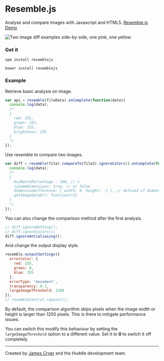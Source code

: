 Resemble.js
==========

Analyse and compare images with Javascript and HTML5. [Resemble.js Demo](http://huddle.github.com/Resemble.js/)

![Two image diff examples side-by-side, one pink, one yellow.](https://raw.github.com/Huddle/Resemble.js/master/demoassets/readmeimage.jpg "Visual image comparison")

### Get it

`npm install resemblejs`

`bower install resemblejs`

### Example

Retrieve basic analysis on image.

```javascript
var api = resemble(fileData).onComplete(function(data){
  console.log(data);
  /*
  {
    red: 255,
    green: 255,
    blue: 255,
    brightness: 255
  }
  */
});
```

Use resemble to compare two images.

```javascript
var diff = resemble(file).compareTo(file2).ignoreColors().onComplete(function(data){
  console.log(data);
  /*
  {
    misMatchPercentage : 100, // %
    isSameDimensions: true, // or false
    dimensionDifference: { width: 0, height: -1 }, // defined if dimensions are not the same
    getImageDataUrl: function(){}
  }
  */
});
```

You can also change the comparison method after the first analysis.

```javascript
// diff.ignoreNothing();
// diff.ignoreColors();
diff.ignoreAntialiasing();
```

And change the output display style.

```javascript
resemble.outputSettings({
  errorColor: {
    red: 255,
    green: 0,
    blue: 255
  },
  errorType: 'movement',
  transparency: 0.3,
  largeImageThreshold: 1200
});
// resembleControl.repaint();
```

By default, the comparison algorithm skips pixels when the image width or height is larger than 1200 pixels. This is there to mitigate performance issues.

You can switch this modify this behaviour by setting the `largeImageThreshold` option to a different value. Set it to **0** to switch it off completely.

--------------------------------------

Created by [James Cryer](http://github.com/jamescryer) and the Huddle development team.
